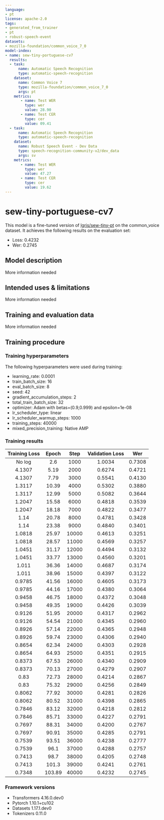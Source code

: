 ```yaml
---
language:
- pt
license: apache-2.0
tags:
- generated_from_trainer
- pt
- robust-speech-event
datasets:
- mozilla-foundation/common_voice_7_0
model-index:
- name: sew-tiny-portuguese-cv7
  results:
  - task: 
      name: Automatic Speech Recognition 
      type: automatic-speech-recognition
    dataset:
      name: Common Voice 7
      type: mozilla-foundation/common_voice_7_0
      args: pt
    metrics:
       - name: Test WER
         type: wer
         value: 28.90
       - name: Test CER
         type: cer
         value: 09.41
  - task: 
      name: Automatic Speech Recognition
      type: automatic-speech-recognition
    dataset:
      name: Robust Speech Event - Dev Data
      type: speech-recognition-community-v2/dev_data
      args: sv
    metrics:
       - name: Test WER
         type: wer
         value: 47.27
       - name: Test CER
         type: cer
         value: 19.62
---
```


<!-- This model card has been generated automatically according to the information the Trainer had access to. You
should probably proofread and complete it, then remove this comment. -->

# sew-tiny-portuguese-cv7

This model is a fine-tuned version of [lgris/sew-tiny-pt](https://huggingface.co/lgris/sew-tiny-pt) on the common_voice dataset.
It achieves the following results on the evaluation set:
- Loss: 0.4232
- Wer: 0.2745

## Model description

More information needed

## Intended uses & limitations

More information needed

## Training and evaluation data

More information needed

## Training procedure

### Training hyperparameters

The following hyperparameters were used during training:
- learning_rate: 0.0001
- train_batch_size: 16
- eval_batch_size: 8
- seed: 42
- gradient_accumulation_steps: 2
- total_train_batch_size: 32
- optimizer: Adam with betas=(0.9,0.999) and epsilon=1e-08
- lr_scheduler_type: linear
- lr_scheduler_warmup_steps: 1000
- training_steps: 40000
- mixed_precision_training: Native AMP

### Training results

| Training Loss | Epoch  | Step  | Validation Loss | Wer    |
|:-------------:|:------:|:-----:|:---------------:|:------:|
| No log        | 2.6    | 1000  | 1.0034          | 0.7308 |
| 4.1307        | 5.19   | 2000  | 0.6274          | 0.4721 |
| 4.1307        | 7.79   | 3000  | 0.5541          | 0.4130 |
| 1.3117        | 10.39  | 4000  | 0.5302          | 0.3880 |
| 1.3117        | 12.99  | 5000  | 0.5082          | 0.3644 |
| 1.2047        | 15.58  | 6000  | 0.4818          | 0.3539 |
| 1.2047        | 18.18  | 7000  | 0.4822          | 0.3477 |
| 1.14          | 20.78  | 8000  | 0.4781          | 0.3428 |
| 1.14          | 23.38  | 9000  | 0.4840          | 0.3401 |
| 1.0818        | 25.97  | 10000 | 0.4613          | 0.3251 |
| 1.0818        | 28.57  | 11000 | 0.4569          | 0.3257 |
| 1.0451        | 31.17  | 12000 | 0.4494          | 0.3132 |
| 1.0451        | 33.77  | 13000 | 0.4560          | 0.3201 |
| 1.011         | 36.36  | 14000 | 0.4687          | 0.3174 |
| 1.011         | 38.96  | 15000 | 0.4397          | 0.3122 |
| 0.9785        | 41.56  | 16000 | 0.4605          | 0.3173 |
| 0.9785        | 44.16  | 17000 | 0.4380          | 0.3064 |
| 0.9458        | 46.75  | 18000 | 0.4372          | 0.3048 |
| 0.9458        | 49.35  | 19000 | 0.4426          | 0.3039 |
| 0.9126        | 51.95  | 20000 | 0.4317          | 0.2962 |
| 0.9126        | 54.54  | 21000 | 0.4345          | 0.2960 |
| 0.8926        | 57.14  | 22000 | 0.4365          | 0.2948 |
| 0.8926        | 59.74  | 23000 | 0.4306          | 0.2940 |
| 0.8654        | 62.34  | 24000 | 0.4303          | 0.2928 |
| 0.8654        | 64.93  | 25000 | 0.4351          | 0.2915 |
| 0.8373        | 67.53  | 26000 | 0.4340          | 0.2909 |
| 0.8373        | 70.13  | 27000 | 0.4279          | 0.2907 |
| 0.83          | 72.73  | 28000 | 0.4214          | 0.2867 |
| 0.83          | 75.32  | 29000 | 0.4256          | 0.2849 |
| 0.8062        | 77.92  | 30000 | 0.4281          | 0.2826 |
| 0.8062        | 80.52  | 31000 | 0.4398          | 0.2865 |
| 0.7846        | 83.12  | 32000 | 0.4218          | 0.2812 |
| 0.7846        | 85.71  | 33000 | 0.4227          | 0.2791 |
| 0.7697        | 88.31  | 34000 | 0.4200          | 0.2767 |
| 0.7697        | 90.91  | 35000 | 0.4285          | 0.2791 |
| 0.7539        | 93.51  | 36000 | 0.4238          | 0.2777 |
| 0.7539        | 96.1   | 37000 | 0.4288          | 0.2757 |
| 0.7413        | 98.7   | 38000 | 0.4205          | 0.2748 |
| 0.7413        | 101.3  | 39000 | 0.4241          | 0.2761 |
| 0.7348        | 103.89 | 40000 | 0.4232          | 0.2745 |


### Framework versions

- Transformers 4.16.0.dev0
- Pytorch 1.10.1+cu102
- Datasets 1.17.1.dev0
- Tokenizers 0.11.0
